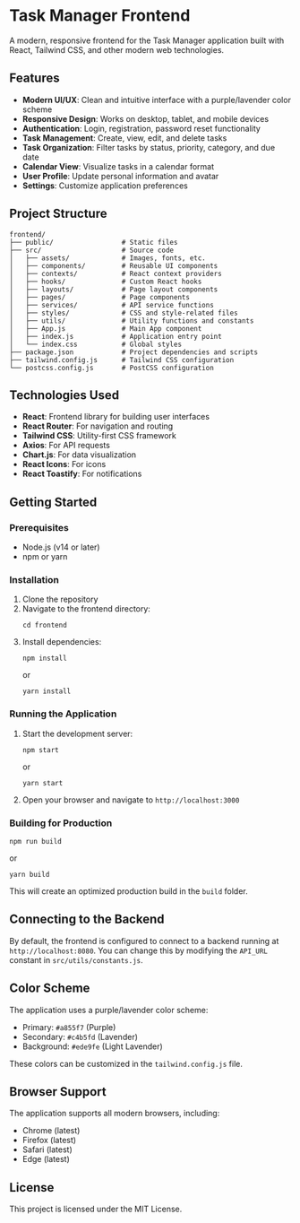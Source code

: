 # Task Manager Frontend

A modern, responsive frontend for the Task Manager application built with React, Tailwind CSS, and other modern web technologies.

## Features

- **Modern UI/UX**: Clean and intuitive interface with a purple/lavender color scheme
- **Responsive Design**: Works on desktop, tablet, and mobile devices
- **Authentication**: Login, registration, password reset functionality
- **Task Management**: Create, view, edit, and delete tasks
- **Task Organization**: Filter tasks by status, priority, category, and due date
- **Calendar View**: Visualize tasks in a calendar format
- **User Profile**: Update personal information and avatar
- **Settings**: Customize application preferences

## Project Structure

```
frontend/
├── public/                 # Static files
├── src/                    # Source code
│   ├── assets/             # Images, fonts, etc.
│   ├── components/         # Reusable UI components
│   ├── contexts/           # React context providers
│   ├── hooks/              # Custom React hooks
│   ├── layouts/            # Page layout components
│   ├── pages/              # Page components
│   ├── services/           # API service functions
│   ├── styles/             # CSS and style-related files
│   ├── utils/              # Utility functions and constants
│   ├── App.js              # Main App component
│   ├── index.js            # Application entry point
│   └── index.css           # Global styles
├── package.json            # Project dependencies and scripts
├── tailwind.config.js      # Tailwind CSS configuration
└── postcss.config.js       # PostCSS configuration
```

## Technologies Used

- **React**: Frontend library for building user interfaces
- **React Router**: For navigation and routing
- **Tailwind CSS**: Utility-first CSS framework
- **Axios**: For API requests
- **Chart.js**: For data visualization
- **React Icons**: For icons
- **React Toastify**: For notifications

## Getting Started

### Prerequisites

- Node.js (v14 or later)
- npm or yarn

### Installation

1. Clone the repository
2. Navigate to the frontend directory:
   ```
   cd frontend
   ```
3. Install dependencies:
   ```
   npm install
   ```
   or
   ```
   yarn install
   ```

### Running the Application

1. Start the development server:
   ```
   npm start
   ```
   or
   ```
   yarn start
   ```
2. Open your browser and navigate to `http://localhost:3000`

### Building for Production

```
npm run build
```
or
```
yarn build
```

This will create an optimized production build in the `build` folder.

## Connecting to the Backend

By default, the frontend is configured to connect to a backend running at `http://localhost:8080`. You can change this by modifying the `API_URL` constant in `src/utils/constants.js`.

## Color Scheme

The application uses a purple/lavender color scheme:

- Primary: `#a855f7` (Purple)
- Secondary: `#c4b5fd` (Lavender)
- Background: `#ede9fe` (Light Lavender)

These colors can be customized in the `tailwind.config.js` file.

## Browser Support

The application supports all modern browsers, including:

- Chrome (latest)
- Firefox (latest)
- Safari (latest)
- Edge (latest)

## License

This project is licensed under the MIT License.
